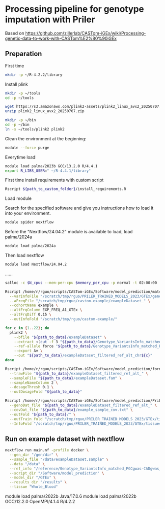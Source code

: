 # Processing pipeline for genotype imputation with Priler
Based on https://github.com/zillerlab/CASTom-iGEx/wiki/Processing-genetic-data-to-work-with-CASTom%E2%80%90iGEx

## Preparation
First time
```bash
mkdir -p ~/R-4.2.2/library
```
Install plink
```bash
mkdir -p ~/tools
cd -p ~/tools
```

```bash
wget https://s3.amazonaws.com/plink2-assets/plink2_linux_avx2_20250707.zip
unzip plink2_linux_avx2_20250707.zip
```
```bash
mkdir -p ~/bin
cd -p ~/bin
ln -s ~/tools/plink2 plink2
```

Clean the environment at the beginning:
```bash
module --force purge
```

Everytime load
```bash
module load palma/2023b GCC/13.2.0 R/4.4.1
export R_LIBS_USER=" ~/R-4.4.1/library"
```

First time install requirements with custom script
```bash
Rscript ${path_to_castom_folder}/install_requirements.R 
```


Load module



Search for the specified software and give you instructions how to load it into your environment.
```bash
module spider nextflow
```

Before the "Nextflow/24.04.2" module is available to load, load palma/2024a
```bash
module load palma/2024a
```

Then load nextflow

```bash
module load Nextflow/24.04.2
```

......


```bash
salloc -c $N_cpus --mem-per-cpu $memory_per_cpu -p normal -t 02:00:00
```




```bash
Rscript /home/r/rguo/scripts/CASTom-iGEx/Software/model_prediction/matchGenotypeModel.R \
  --varInfoFile "/scratch/tmp/rguo/PRILER_TRAINED_MODELS_2023/GTEx/genotype_info/Genotype_VariantsInfo_matched_PGCgwas-CADgwas_" \
  --aFreqFile "/scratch/tmp/rguo/castom-example/exampleDataset_" \
  --cohortName example \
  --altFrqColumn EXP_FREQ_A1_GTEx \
  --altFrqDiff 0.15 \
  --outInfoFold "/scratch/tmp/rguo/castom-example/"
```

```bash
for c in {1..22}; do 
  plink2 \
    --bfile "${path_to_data}/exampleDataset" \
    --extract <(cut -f 3 "${path_to_data}/Genotype_VariantsInfo_matched_PGCgwas-CADgwas_example_chr${c}.txt") \
    --ref-allele force "${path_to_data}/Genotype_VariantsInfo_matched_PGCgwas-CADgwas_example_chr${c}.txt" 6 3 \
    --export Av \
    --out "${path_to_data}/exampleDataset_filtered_ref_alt_chr${c}"
done
```



```bash
Rscript /home/r/rguo/scripts/CASTom-iGEx/Software/model_prediction/formatGenotypeDosage.R \
  --trawFile "${path_to_data}/exampleDataset_filtered_ref_alt_" \
  --sampleFile "${path_to_data}/exampleDataset.fam" \
  --sampleNameColumn 2 \
  --dosageThresh 0.1 \
  --outDosageFold "${path_to_data}"
```


```bash
Rscript /home/r/rguo/scripts/CASTom-iGEx/Software/model_prediction/PriLer_predictGeneExp_run.R \
  --genoDat_file "${path_to_data}/exampleDataset_filtered_ref_alt_" \
  --covDat_file "${path_to_data}/example_sample_cov.txt" \
  --outFold "${path_to_data}/" \
  --outTrain_fold "/scratch/tmp/rguo/PRILER_TRAINED_MODELS_2023/GTEx/tissues/Whole_Blood/" \
  --InfoFold "/scratch/tmp/rguo/PRILER_TRAINED_MODELS_2023/GTEx/tissues/Whole_Blood/"
```


## Run on example dataset with nextflow
```bash
nextflow run main.nf -profile docker \
  --gen_dir "/gen/dir" \
  --sample_file "/data/exampleDataset.sample" \
  --data "/data" \
  --ref_info "/reference/Genotype_VariantsInfo_matched_PGCgwas-CADgwas_" \
  --script_dir "/Software/model_prediction" \
  --model_dir "/GTEx" \
  --results_dir "/results" \
  --tissue "Whole_Blood"
```

module load palma/2022b Java/17.0.6
module load palma/2022b  GCC/12.2.0  OpenMPI/4.1.4 R/4.2.2